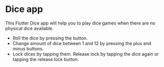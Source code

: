 # Dice app

This Flutter Dice app will help you to play dice games when there are no physical dice available.

- Roll the dice by pressing the button.
- Change amount of dice between 1 and 12 by pressing the plus and minus buttons.
- Lock dices by tapping them. Release lock by tapping the dice again or tapping the release lock button.
